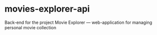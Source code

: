# movies-explorer-api
Back-end for the project Movie Explorer — web-application for managing personal movie collection
